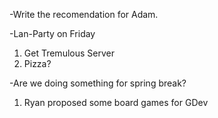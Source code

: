-Write the recomendation for Adam.

-Lan-Party on Friday
<ol>
	<li>Get Tremulous Server</li>
	<li>Pizza?</li>
</ol>
-Are we doing something for spring break?
<ol>
	<li>Ryan proposed some board games for GDev</li>
</ol>